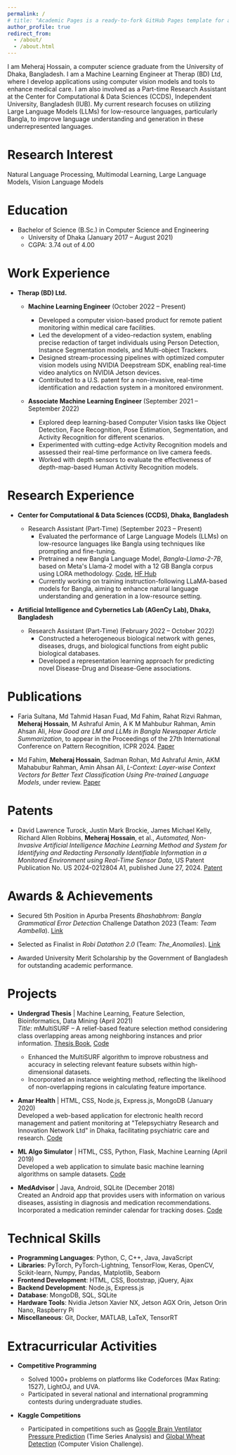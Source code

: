 ```yaml
---
permalink: /
# title: "Academic Pages is a ready-to-fork GitHub Pages template for academic personal websites"
author_profile: true
redirect_from: 
  - /about/
  - /about.html
---
```


I am Meheraj Hossain, a computer science graduate from the University of Dhaka, Bangladesh. I am a Machine Learning Engineer at Therap (BD) Ltd, where I develop applications using computer vision models and tools to enhance medical care. I am also involved as a Part-time Research Assistant at the Center for Computational & Data Sciences (CCDS), Independent University, Bangladesh (IUB). My current research focuses on utilizing Large Language Models (LLMs) for low-resource languages, particularly Bangla, to improve language understanding and generation in these underrepresented languages.

Research Interest
======
Natural Language Processing, Multimodal Learning, Large Language Models, Vision Language Models

Education
======
* Bachelor of Science (B.Sc.) in Computer Science and Engineering  
  * University of Dhaka (January 2017 – August 2021)
  * CGPA: 3.74 out of 4.00

Work Experience
======

* **Therap (BD) Ltd.**

  * **Machine Learning Engineer** (October 2022 – Present)
    * Developed a computer vision-based product for remote patient monitoring within medical care facilities.
    * Led the development of a video-redaction system, enabling precise redaction of target individuals using Person Detection, Instance Segmentation models, and Multi-object Trackers.
    * Designed stream-processing pipelines with optimized computer vision models using NVIDIA Deepstream SDK, enabling real-time video analytics on NVIDIA Jetson devices.
    * Contributed to a U.S. patent for a non-invasive, real-time identification and redaction system in a monitored environment.

  * **Associate Machine Learning Engineer** (September 2021 – September 2022)
    * Explored deep learning-based Computer Vision tasks like Object Detection, Face Recognition, Pose Estimation, Segmentation, and Activity Recognition for different scenarios.
    * Experimented with cutting-edge Activity Recognition models and assessed their real-time performance on live camera feeds.
    * Worked with depth sensors to evaluate the effectiveness of depth-map-based Human Activity Recognition models.

Research Experience
======
* **Center for Computational & Data Sciences (CCDS), Dhaka, Bangladesh**  
  * Research Assistant (Part-Time) (September 2023 – Present)
    * Evaluated the performance of Large Language Models (LLMs) on low-resource languages like Bangla using techniques like prompting and fine-tuning.
    * Pretrained a new Bangla Language Model, *Bangla-Llama-2-7B*, based on Meta's Llama-2 model with a 12 GB Bangla corpus using LORA methodology. [Code](https://github.com/meheraj2325/bangla-llama), [HF Hub](https://huggingface.co/meherajj/Bangla-Llama-2-7b-base-v0.1)
    * Currently working on training instruction-following LLaMA-based models for Bangla, aiming to enhance natural language understanding and generation in a low-resource setting.

* **Artificial Intelligence and Cybernetics Lab (AGenCy Lab), Dhaka, Bangladesh**  
  * Research Assistant (Part-Time) (February 2022 – October 2022)
    * Constructed a heterogeneous biological network with genes, diseases, drugs, and biological functions from eight public biological databases.
    * Developed a representation learning approach for predicting novel Disease-Drug and Disease-Gene associations.

Publications
======
* Faria Sultana, Md Tahmid Hasan Fuad, Md Fahim, Rahat Rizvi Rahman, **Meheraj Hossain**, M Ashraful Amin, A K M Mahbubur Rahman, Amin Ahsan Ali, *How Good are LM and LLMs in Bangla Newspaper Article Summarization*, to appear in the Proceedings of the 27th International Conference on Pattern Recognition, ICPR 2024. [Paper](https://drive.google.com/file/d/1HWCdMzGDgCp04GgJpjiHsQMRTzG3M5iT/view?usp=sharing)

* Md Fahim, **Meheraj Hossain**, Sadman Rohan, Md Ashraful Amin, AKM Mahabubur Rahman, Amin Ahsan Ali, *L-Context: Layer-wise Context Vectors for Better Text Classification Using Pre-trained Language Models*, under review. [Paper](https://drive.google.com/file/d/16n6IZQ9n2au9wbJS2djriEJtUPuV97-E/view?usp=sharing)

Patents
======
* David Lawrence Turock, Justin Mark Brockie, James Michael Kelly, Richard Allen Robbins, **Meheraj Hossain**, et al., *Automated, Non-Invasive Artificial Intelligence Machine Learning Method and System for Identifying and Redacting Personally Identifiable Information in a Monitored Environment using Real-Time Sensor Data*, US Patent Publication No. US 2024-0212804 A1, published June 27, 2024. [Patent](https://ppubs.uspto.gov/dirsearch-public/print/downloadBasicPdf/20240212804?requestToken=eyJzdWIiOiJiOTY5NzhlNi05NDMzLTRiZjYtYjFjOS1lNmQ2ZDk4YWVhMzYiLCJ2ZXIiOiJkNWRiY2Y5MC0wYThjLTRjZTAtYjRjNS03ODA1ZWM3OGZjNGYiLCJleHAiOjB9)

Awards & Achievements
======
* Secured 5th Position in Apurba Presents *Bhashabhrom: Bangla Grammatical Error Detection* Challenge Datathon 2023 (Team: *Team Aambella*). [Link](https://www.kaggle.com/competitions/bengali-ged/discussion/395940)

* Selected as Finalist in *Robi Datathon 2.0* (Team: *The_Anomalies*). [Link](https://www.kaggle.com/competitions/robi-datathon-2-pre-assessment/leaderboard)
  
* Awarded University Merit Scholarship by the Government of Bangladesh for outstanding academic performance.

Projects
======

* **Undergrad Thesis** | Machine Learning, Feature Selection, Bioinformatics, Data Mining (April 2021)  
  *Title*: mMultiSURF – A relief-based feature selection method considering class overlapping areas among neighboring instances and prior information. [Thesis Book](https://drive.google.com/file/d/1HgQP5VUwIfxXWovUk6MMF8KsN7w39QPs/view?usp=sharing), [Code](https://github.com/meheraj2325/mMultiSURF)
  * Enhanced the MultiSURF algorithm to improve robustness and accuracy in selecting relevant feature subsets within high-dimensional datasets.
  * Incorporated an instance weighting method, reflecting the likelihood of non-overlapping regions in calculating feature importance.

* **Amar Health** | HTML, CSS, Node.js, Express.js, MongoDB (January 2020)  
  Developed a web-based application for electronic health record management and patient monitoring at "Telepsychiatry Research and Innovation Network Ltd" in Dhaka, facilitating psychiatric care and research. [Code](https://github.com/rahatrizvirahman/AmarHealth)
  

* **ML Algo Simulator** | HTML, CSS, Python, Flask, Machine Learning (April 2019)  
  Developed a web application to simulate basic machine learning algorithms on sample datasets. [Code](https://github.com/rahatrizvirahman/ML_algo_simulator) 
  

* **MedAdvisor** | Java, Android, SQLite (December 2018)  
  Created an Android app that provides users with information on various diseases, assisting in diagnosis and medication recommendations. Incorporated a medication reminder calendar for tracking doses. [Code](https://github.com/MustafizSaadi/MedAdvisor4)  
 

Technical Skills
======
* **Programming Languages**: Python, C, C++, Java, JavaScript  
* **Libraries**: PyTorch, PyTorch-Lightning, TensorFlow, Keras, OpenCV, Scikit-learn, Numpy, Pandas, Matplotlib, Seaborn  
* **Frontend Development**: HTML, CSS, Bootstrap, jQuery, Ajax 
* **Backend Development**: Node.js, Express.js 
* **Database**: MongoDB, SQL, SQLite  
* **Hardware Tools**: Nvidia Jetson Xavier NX, Jetson AGX Orin, Jetson Orin Nano, Raspberry Pi  
* **Miscellaneous**: Git, Docker, MATLAB, LaTeX, TensorRT

Extracurricular Activities
======
* **Competitive Programming**
  * Solved 1000+ problems on platforms like Codeforces (Max Rating: 1527), LightOJ, and UVA.
  * Participated in several national and international programming contests during undergraduate studies.

* **Kaggle Competitions**
  * Participated in competitions such as [Google Brain Ventilator Pressure Prediction](https://www.kaggle.com/competitions/ventilator-pressure-prediction/leaderboard) (Time Series Analysis) and [Global Wheat Detection](https://www.kaggle.com/competitions/global-wheat-detection/leaderboard) (Computer Vision Challenge).